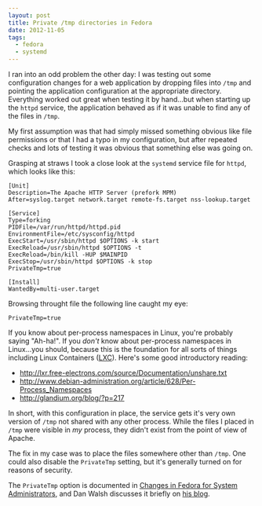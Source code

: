 ```yaml
---
layout: post
title: Private /tmp directories in Fedora
date: 2012-11-05
tags:
  - fedora
  - systemd
---
```


I ran into an odd problem the other day: I was testing out some
configuration changes for a web application by dropping files into
`/tmp` and pointing the application configuration at the appropriate
directory.  Everything worked out great when testing it by hand...but
when starting up the `httpd` service, the application behaved as if it
was unable to find any of the files in `/tmp`.

My first assumption was that had simply missed something obvious like
file permissions or that I had a typo in my configuration, but after
repeated checks and lots of testing it was obvious that something else
was going on.

Grasping at straws I took a close look at the `systemd` service file
for `httpd`, which looks like this:

    [Unit]
    Description=The Apache HTTP Server (prefork MPM)
    After=syslog.target network.target remote-fs.target nss-lookup.target

    [Service]
    Type=forking
    PIDFile=/var/run/httpd/httpd.pid
    EnvironmentFile=/etc/sysconfig/httpd
    ExecStart=/usr/sbin/httpd $OPTIONS -k start
    ExecReload=/usr/sbin/httpd $OPTIONS -t
    ExecReload=/bin/kill -HUP $MAINPID
    ExecStop=/usr/sbin/httpd $OPTIONS -k stop
    PrivateTmp=true

    [Install]
    WantedBy=multi-user.target

Browsing throught file the following line caught my eye:

    PrivateTmp=true

If you know about per-process namespaces in Linux, you're probably
saying "Ah-ha!".  If you *don't* know about per-process namespaces in
Linux...you should, because this is the foundation for all sorts of
things including Linux Containers ([LXC][]).  Here's some good
introductory reading:

- <http://lxr.free-electrons.com/source/Documentation/unshare.txt>
- <http://www.debian-administration.org/article/628/Per-Process_Namespaces>
- <http://glandium.org/blog/?p=217>

In short, with this configuration in place, the service gets it's very
own version of `/tmp` not shared with any other process.  While the
files I placed in `/tmp` were visible in *my* process, they didn't
exist from the point of view of Apache.

The fix in my case was to place the files somewhere other than `/tmp`.
One could also disable the `PrivateTmp` setting, but it's generally
turned on for reasons of security.

The `PrivateTmp` option is documented in [Changes in Fedora for System
Administrators][changes], and Dan Walsh discusses it briefly on
[his blog][].

[changes]: https://docs.fedoraproject.org/en-US/Fedora/17/html/Release_Notes/sect-Release_Notes-Changes_for_Sysadmin.html
[his blog]: http://danwalsh.livejournal.com/51459.html
[lxc]: http://lxc.sourceforge.net/

